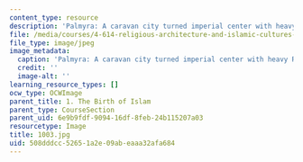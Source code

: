 ```yaml
---
content_type: resource
description: 'Palmyra: A caravan city turned imperial center with heavy Roman influences.'
file: /media/courses/4-614-religious-architecture-and-islamic-cultures-fall-2002/508dddcc52651a2e09abeaaa32afa684_1003.jpg
file_type: image/jpeg
image_metadata:
  caption: 'Palmyra: A caravan city turned imperial center with heavy Roman influences.'
  credit: ''
  image-alt: ''
learning_resource_types: []
ocw_type: OCWImage
parent_title: 1. The Birth of Islam
parent_type: CourseSection
parent_uid: 6e9b9fdf-9094-16df-8feb-24b115207a03
resourcetype: Image
title: 1003.jpg
uid: 508dddcc-5265-1a2e-09ab-eaaa32afa684
---
```


